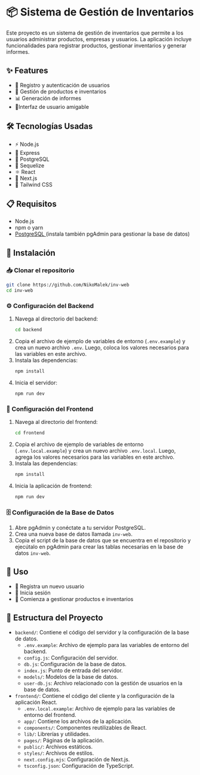 # 📦 Sistema de Gestión de Inventarios


Este proyecto es un sistema de gestión de inventarios que permite a los usuarios administrar productos, empresas y usuarios. La aplicación incluye funcionalidades para registrar productos, gestionar inventarios y generar informes.

## ✨ Features

* 🔐 Registro y autenticación de usuarios
* 📝 Gestión de productos e inventarios
* 📊 Generación de informes
* 🎨Interfaz de usuario amigable


## 🛠️ Tecnologías Usadas

* ⚡ Node.js
* 🚀 Express
* 🐘 PostgreSQL
* 🔄 Sequelize
* ⚛️ React
* 🔲 Next.js
* 🎨 Tailwind CSS

## 📋 Requisitos

- Node.js
- npm o yarn
- [PostgreSQL ](https://www.postgresql.org/download/)(instala también pgAdmin para gestionar la base de datos)

## 🚀 Instalación

### 📥 Clonar el repositorio

```sh
git clone https://github.com/NikoMalek/inv-web
cd inv-web
```

### ⚙️ Configuración del Backend
1. Navega al directorio del backend:
    ```sh
    cd backend
    ```
2. Copia el archivo de ejemplo de variables de entorno (`.env.example`) y crea un nuevo archivo `.env`. Luego, coloca los valores necesarios para las variables en este archivo.
3. Instala las dependencias:
    ```sh
    npm install
    ```
4. Inicia el servidor:
    ```sh
    npm run dev
    ```

### 🎨 Configuración del Frontend
1. Navega al directorio del frontend:
    ```sh
    cd frontend
    ```
2. Copia el archivo de ejemplo de variables de entorno (`.env.local.example`) y crea un nuevo archivo `.env.local`. Luego, agrega los valores necesarios para las variables en este archivo.
3. Instala las dependencias:
    ```sh
    npm install
    ```
4. Inicia la aplicación de frontend:
    ```sh
    npm run dev
    ```

### 🗄️ Configuración de la Base de Datos
1. Abre pgAdmin y conéctate a tu servidor PostgreSQL.
2. Crea una nueva base de datos llamada `inv-web`.
3. Copia el script de la base de datos que se encuentra en el repositorio y ejecútalo en pgAdmin para crear las tablas necesarias en la base de datos `inv-web`.


## 📱 Uso
* 👤 Registra un nuevo usuario
* 🔑 Inicia sesión
* 🎯 Comienza a gestionar productos e inventarios


## 📁 Estructura del Proyecto
- `backend/`: Contiene el código del servidor y la configuración de la base de datos.
  - `.env.example`: Archivo de ejemplo para las variables de entorno del backend.
  - `config.js`: Configuración del servidor.
  - `db.js`: Configuración de la base de datos.
  - `index.js`: Punto de entrada del servidor.
  - `models/`: Modelos de la base de datos.
  - `user-db.js`: Archivo relacionado con la gestión de usuarios en la base de datos.
- `frontend/`: Contiene el código del cliente y la configuración de la aplicación React.
  - `.env.local.example`: Archivo de ejemplo para las variables de entorno del frontend.
  - `app/`: Contiene los archivos de la aplicación.
  - `components/`: Componentes reutilizables de React.
  - `lib/`: Librerías y utilidades.
  - `pages/`: Páginas de la aplicación.
  - `public/`: Archivos estáticos.
  - `styles/`: Archivos de estilos.
  - `next.config.mjs`: Configuración de Next.js.
  - `tsconfig.json`: Configuración de TypeScript.
